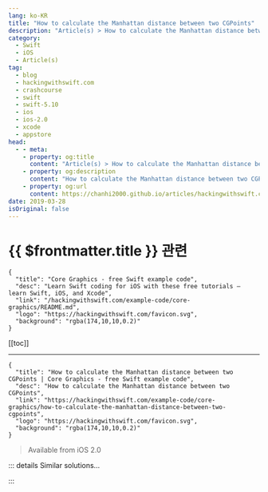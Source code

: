 ```yaml
---
lang: ko-KR
title: "How to calculate the Manhattan distance between two CGPoints"
description: "Article(s) > How to calculate the Manhattan distance between two CGPoints"
category:
  - Swift
  - iOS
  - Article(s)
tag: 
  - blog
  - hackingwithswift.com
  - crashcourse
  - swift
  - swift-5.10
  - ios
  - ios-2.0
  - xcode
  - appstore
head:
  - - meta:
    - property: og:title
      content: "Article(s) > How to calculate the Manhattan distance between two CGPoints"
    - property: og:description
      content: "How to calculate the Manhattan distance between two CGPoints"
    - property: og:url
      content: https://chanhi2000.github.io/articles/hackingwithswift.com/example-code/core-graphics/how-to-calculate-the-manhattan-distance-between-two-cgpoints.html
date: 2019-03-28
isOriginal: false
---
```


# {{ $frontmatter.title }} 관련

```component VPCard
{
  "title": "Core Graphics - free Swift example code",
  "desc": "Learn Swift coding for iOS with these free tutorials – learn Swift, iOS, and Xcode",
  "link": "/hackingwithswift.com/example-code/core-graphics/README.md",
  "logo": "https://hackingwithswift.com/favicon.svg",
  "background": "rgba(174,10,10,0.2)"
}
```

[[toc]]

---

```component VPCard
{
  "title": "How to calculate the Manhattan distance between two CGPoints | Core Graphics - free Swift example code",
  "desc": "How to calculate the Manhattan distance between two CGPoints",
  "link": "https://hackingwithswift.com/example-code/core-graphics/how-to-calculate-the-manhattan-distance-between-two-cgpoints",
  "logo": "https://hackingwithswift.com/favicon.svg",
  "background": "rgba(174,10,10,0.2)"
}
```

> Available from iOS 2.0

<!-- TODO: 작성 -->

<!-- 
Manhattan distance is the distance between two integer points when you are unable to move diagonally. It's named "Manhattan distance" because of the grid-like layout of New York: whether you go four streets up then five streets across, or five streets across then four streets up, or you zig zag to and fro, the actual end distance is identical because you're just moving across a grid.

If you want to calculate Manhattan distance in your own code, just drop in this function:

```swift
func CGPointManhattanDistance(from: CGPoint, to: CGPoint) -> CGFloat {
    return (abs(from.x - to.x) + abs(from.y - to.y))
}
```

-->

::: details Similar solutions…

<!--
/example-code/core-graphics/how-to-calculate-the-distance-between-two-cgpoints">How to calculate the distance between two CGPoints 
/example-code/core-graphics/how-to-calculate-the-point-where-two-lines-intersect">How to calculate the point where two lines intersect 
/example-code/cryptokit/how-to-calculate-the-sha-hash-of-a-string-or-data-instance">How to calculate the SHA hash of a String or Data instance 
/example-code/strings/how-to-calculate-the-rot13-of-a-string">How to calculate the ROT13 of a string 
/example-code/language/how-to-calculate-division-remainder-using-modulo">How to calculate division remainder using modulo</a>
-->

:::

